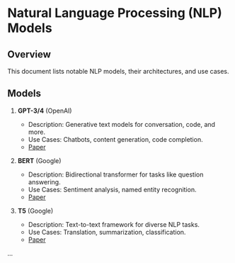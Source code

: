 # Natural Language Processing (NLP) Models

## Overview
This document lists notable NLP models, their architectures, and use cases.

## Models
1. **GPT-3/4** (OpenAI)
   - Description: Generative text models for conversation, code, and more.
   - Use Cases: Chatbots, content generation, code completion.
   - [Paper](https://arxiv.org/abs/2005.14165)

2. **BERT** (Google)
   - Description: Bidirectional transformer for tasks like question answering.
   - Use Cases: Sentiment analysis, named entity recognition.
   - [Paper](https://arxiv.org/abs/1810.04805)

3. **T5** (Google)
   - Description: Text-to-text framework for diverse NLP tasks.
   - Use Cases: Translation, summarization, classification.
   - [Paper](https://arxiv.org/abs/1910.10683)

...
